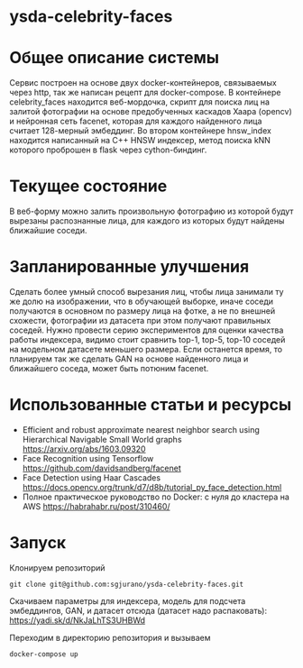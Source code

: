 # ysda-celebrity-faces


# Общее описание системы
Сервис построен на основе двух docker-контейнеров, связываемых через http, так же написан рецепт для docker-compose.
В контейнере celebrity_faces находится веб-мордочка, скрипт для поиска лиц на залитой фотографии на основе предобученных каскадов Хаара (opencv) и нейронная сеть facenet, которая для каждого найденного лица считает 128-мерный эмбеддинг.
Во втором контейнере hnsw_index находится написанный на C++ HNSW индексер, метод поиска kNN которого проброшен в flask через cython-биндинг.

# Текущее состояние
В веб-форму можно залить произвольную фотографию из которой будут вырезаны распознанные лица, для каждого из которых будут найдены ближайшие соседи.

# Запланированные улучшения
Сделать более умный способ вырезания лиц, чтобы лица занимали ту же долю на изображении, что в обучающей выборке, иначе соседи получаются в основном по размеру лица на фотке, а не по внешней схожести, фотографии из датасета при этом получают правильных соседей.
Нужно провести серию экспериментов для оценки качества работы индексера, видимо стоит сравнить top-1, top-5, top-10 соседей на модельном датасете меньшего размера.
Если останется время, то планируем так же сделать GAN на основе найденного лица и ближайшего соседа, может быть потюним facenet.

# Использованные статьи и ресурсы
* Efficient and robust approximate nearest neighbor search using Hierarchical Navigable Small World graphs https://arxiv.org/abs/1603.09320
* Face Recognition using Tensorflow https://github.com/davidsandberg/facenet
* Face Detection using Haar Cascades https://docs.opencv.org/trunk/d7/d8b/tutorial_py_face_detection.html
* Полное практическое руководство по Docker: с нуля до кластера на AWS https://habrahabr.ru/post/310460/

# Запуск
Клонируем репозиторий
```
git clone git@github.com:sgjurano/ysda-celebrity-faces.git
```
Скачиваем параметры для индексера, модель для подсчета эмбеддингов, GAN, и датасет отсюда (датасет надо распаковать): https://yadi.sk/d/NkJaLhTS3UHBWd

Переходим в директорию репозитория и вызываем
```
docker-compose up
```

